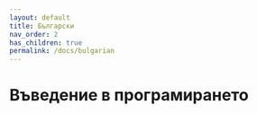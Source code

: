 ```yaml
---
layout: default
title: Български
nav_order: 2
has_children: true
permalink: /docs/bulgarian
---
```


# Въведение в програмирането


